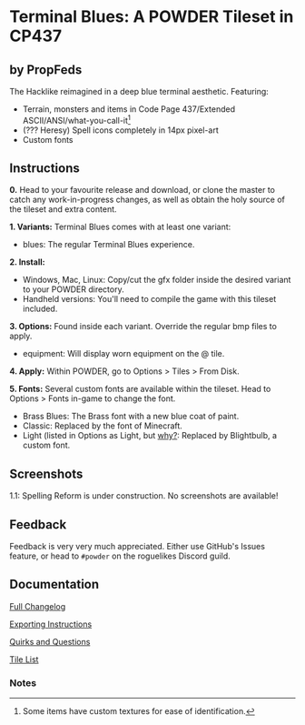 # Terminal Blues: A POWDER Tileset in CP437
## by PropFeds
The Hacklike reimagined in a deep blue terminal aesthetic. Featuring:
- Terrain, monsters and items in Code Page 437/Extended ASCII/ANSI/what-you-call-it[^1]
- (??? Heresy) Spell icons completely in 14px pixel-art
- Custom fonts

## Instructions
**0.** Head to your favourite release and download, or clone the master to catch any work-in-progress changes, as well as obtain the holy source of the tileset and extra content.

**1. Variants:** Terminal Blues comes with at least one variant:
- blues: The regular Terminal Blues experience.

**2. Install:**
- Windows, Mac, Linux: Copy/cut the gfx folder inside the desired variant to your POWDER directory.
- Handheld versions: You'll need to compile the game with this tileset included.

**3. Options:** Found inside each variant. Override the regular bmp files to apply.
- equipment: Will display worn equipment on the @ tile.

**4. Apply:** Within POWDER, go to Options > Tiles > From Disk.

**5. Fonts:** Several custom fonts are available within the tileset. Head to Options > Fonts in-game to change the font.
- Brass Blues: The Brass font with a new blue coat of paint.
- Classic: Replaced by the font of Minecraft.
- Light (listed in Options as Light, but [why?](src/docs/quirks_questions.md?#why-are-the-heavy-and-light-fonts-swapped): Replaced by Blightbulb, a custom font.

## Screenshots
1.1: Spelling Reform is under construction. No screenshots are available!

## Feedback
Feedback is very very much appreciated. Either use GitHub's Issues feature, or head to `#powder` on the roguelikes Discord guild.

## Documentation
[Full Changelog](src/docs/changelog.md)

[Exporting Instructions](src/docs/exporting.md)

[Quirks and Questions](src/docs/quirks_questions.md)

[Tile List](src/docs/tilelist.md)

### Notes
[^1]: Some items have custom textures for ease of identification.